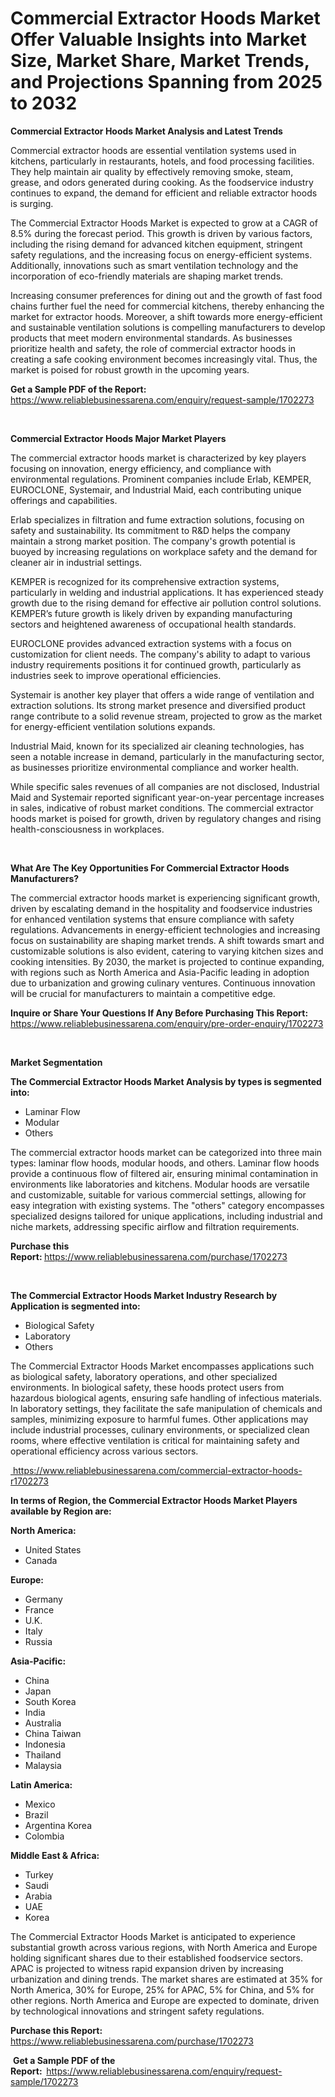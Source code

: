 <p><h1>Commercial Extractor Hoods Market Offer Valuable Insights into Market Size, Market Share, Market Trends, and Projections Spanning from 2025 to 2032</h1></p><p><strong>Commercial Extractor Hoods Market Analysis and Latest Trends</strong></p>
<p><p>Commercial extractor hoods are essential ventilation systems used in kitchens, particularly in restaurants, hotels, and food processing facilities. They help maintain air quality by effectively removing smoke, steam, grease, and odors generated during cooking. As the foodservice industry continues to expand, the demand for efficient and reliable extractor hoods is surging.</p><p>The Commercial Extractor Hoods Market is expected to grow at a CAGR of 8.5% during the forecast period. This growth is driven by various factors, including the rising demand for advanced kitchen equipment, stringent safety regulations, and the increasing focus on energy-efficient systems. Additionally, innovations such as smart ventilation technology and the incorporation of eco-friendly materials are shaping market trends. </p><p>Increasing consumer preferences for dining out and the growth of fast food chains further fuel the need for commercial kitchens, thereby enhancing the market for extractor hoods. Moreover, a shift towards more energy-efficient and sustainable ventilation solutions is compelling manufacturers to develop products that meet modern environmental standards. As businesses prioritize health and safety, the role of commercial extractor hoods in creating a safe cooking environment becomes increasingly vital. Thus, the market is poised for robust growth in the upcoming years.</p></p>
<p><strong>Get a Sample PDF of the Report:&nbsp;</strong> <a href="https://www.reliablebusinessarena.com/enquiry/request-sample/1702273?utm_campaign=2189&utm_medium=2&utm_source=Github&utm_content=ia&utm_term=16042025&utm_id=commercial-extractor-hoods">https://www.reliablebusinessarena.com/enquiry/request-sample/1702273</a></p>
<p>&nbsp;</p>
<p><strong>Commercial Extractor Hoods Major Market Players</strong></p>
<p><p>The commercial extractor hoods market is characterized by key players focusing on innovation, energy efficiency, and compliance with environmental regulations. Prominent companies include Erlab, KEMPER, EUROCLONE, Systemair, and Industrial Maid, each contributing unique offerings and capabilities.</p><p>Erlab specializes in filtration and fume extraction solutions, focusing on safety and sustainability. Its commitment to R&D helps the company maintain a strong market position. The company's growth potential is buoyed by increasing regulations on workplace safety and the demand for cleaner air in industrial settings.</p><p>KEMPER is recognized for its comprehensive extraction systems, particularly in welding and industrial applications. It has experienced steady growth due to the rising demand for effective air pollution control solutions. KEMPER’s future growth is likely driven by expanding manufacturing sectors and heightened awareness of occupational health standards.</p><p>EUROCLONE provides advanced extraction systems with a focus on customization for client needs. The company's ability to adapt to various industry requirements positions it for continued growth, particularly as industries seek to improve operational efficiencies.</p><p>Systemair is another key player that offers a wide range of ventilation and extraction solutions. Its strong market presence and diversified product range contribute to a solid revenue stream, projected to grow as the market for energy-efficient ventilation solutions expands.</p><p>Industrial Maid, known for its specialized air cleaning technologies, has seen a notable increase in demand, particularly in the manufacturing sector, as businesses prioritize environmental compliance and worker health.</p><p>While specific sales revenues of all companies are not disclosed, Industrial Maid and Systemair reported significant year-on-year percentage increases in sales, indicative of robust market conditions. The commercial extractor hoods market is poised for growth, driven by regulatory changes and rising health-consciousness in workplaces.</p></p>
<p>&nbsp;</p>
<p><strong>What Are The Key Opportunities For Commercial Extractor Hoods Manufacturers?</strong></p>
<p><p>The commercial extractor hoods market is experiencing significant growth, driven by escalating demand in the hospitality and foodservice industries for enhanced ventilation systems that ensure compliance with safety regulations. Advancements in energy-efficient technologies and increasing focus on sustainability are shaping market trends. A shift towards smart and customizable solutions is also evident, catering to varying kitchen sizes and cooking intensities. By 2030, the market is projected to continue expanding, with regions such as North America and Asia-Pacific leading in adoption due to urbanization and growing culinary ventures. Continuous innovation will be crucial for manufacturers to maintain a competitive edge.</p></p>
<p><strong>Inquire or Share Your Questions If Any Before Purchasing This Report:</strong> <a href="https://www.reliablebusinessarena.com/enquiry/pre-order-enquiry/1702273?utm_campaign=2189&utm_medium=2&utm_source=Github&utm_content=ia&utm_term=16042025&utm_id=commercial-extractor-hoods">https://www.reliablebusinessarena.com/enquiry/pre-order-enquiry/1702273</a></p>
<p>&nbsp;</p>
<p><strong>Market Segmentation</strong></p>
<p><strong>The Commercial Extractor Hoods Market Analysis by types is segmented into:</strong></p>
<p><ul><li>Laminar Flow</li><li>Modular</li><li>Others</li></ul></p>
<p><p>The commercial extractor hoods market can be categorized into three main types: laminar flow hoods, modular hoods, and others. Laminar flow hoods provide a continuous flow of filtered air, ensuring minimal contamination in environments like laboratories and kitchens. Modular hoods are versatile and customizable, suitable for various commercial settings, allowing for easy integration with existing systems. The "others" category encompasses specialized designs tailored for unique applications, including industrial and niche markets, addressing specific airflow and filtration requirements.</p></p>
<p><strong>Purchase this Report:&nbsp;</strong><a href="https://www.reliablebusinessarena.com/purchase/1702273?utm_campaign=2189&utm_medium=2&utm_source=Github&utm_content=ia&utm_term=16042025&utm_id=commercial-extractor-hoods">https://www.reliablebusinessarena.com/purchase/1702273</a></p>
<p>&nbsp;</p>
<p><strong>The Commercial Extractor Hoods Market Industry Research by Application is segmented into:</strong></p>
<p><ul><li>Biological Safety</li><li>Laboratory</li><li>Others</li></ul></p>
<p><p>The Commercial Extractor Hoods Market encompasses applications such as biological safety, laboratory operations, and other specialized environments. In biological safety, these hoods protect users from hazardous biological agents, ensuring safe handling of infectious materials. In laboratory settings, they facilitate the safe manipulation of chemicals and samples, minimizing exposure to harmful fumes. Other applications may include industrial processes, culinary environments, or specialized clean rooms, where effective ventilation is critical for maintaining safety and operational efficiency across various sectors.</p></p>
<p><a href="https://www.reliablebusinessarena.com/commercial-extractor-hoods-r1702273?utm_campaign=2189&utm_medium=2&utm_source=Github&utm_content=ia&utm_term=16042025&utm_id=commercial-extractor-hoods">&nbsp;https://www.reliablebusinessarena.com/commercial-extractor-hoods-r1702273</a></p>
<p><strong>In terms of Region, the Commercial Extractor Hoods Market Players available by Region are:</strong></p>
<p>
    <p> <strong> North America: </strong>
        <ul>
            <li>United States</li>
            <li>Canada</li>
        </ul>
        </p> 
    <p> <strong> Europe: </strong>
        <ul>
            <li>Germany</li>
            <li>France</li>
            <li>U.K.</li>
            <li>Italy</li>
            <li>Russia</li>
        </ul>
        </p> 
    <p> <strong> Asia-Pacific: </strong>
        <ul>
            <li>China</li>
            <li>Japan</li>
            <li>South Korea</li>
            <li>India</li>
            <li>Australia</li>
            <li>China Taiwan</li>
            <li>Indonesia</li>
            <li>Thailand</li>
            <li>Malaysia</li>
        </ul>
        </p> 
    <p> <strong> Latin America: </strong>
        <ul>
            <li>Mexico</li>
            <li>Brazil</li>
            <li>Argentina Korea</li>
            <li>Colombia</li>
        </ul>
        </p> 
    <p> <strong> Middle East & Africa: </strong>
        <ul>
            <li>Turkey</li>
            <li>Saudi</li>
            <li>Arabia</li>
            <li>UAE</li>
            <li>Korea</li>
        </ul>
    </p>
    </p>
<p><p>The Commercial Extractor Hoods Market is anticipated to experience substantial growth across various regions, with North America and Europe holding significant shares due to their established foodservice sectors. APAC is projected to witness rapid expansion driven by increasing urbanization and dining trends. The market shares are estimated at 35% for North America, 30% for Europe, 25% for APAC, 5% for China, and 5% for other regions. North America and Europe are expected to dominate, driven by technological innovations and stringent safety regulations.</p></p>
<p><strong>Purchase this Report: </strong><a href="https://www.reliablebusinessarena.com/purchase/1702273?utm_campaign=2189&utm_medium=2&utm_source=Github&utm_content=ia&utm_term=16042025&utm_id=commercial-extractor-hoods">https://www.reliablebusinessarena.com/purchase/1702273</a></p>
<p>&nbsp;<strong>Get a Sample PDF of the Report:&nbsp;&nbsp;</strong><a href="https://www.reliablebusinessarena.com/enquiry/request-sample/1702273?utm_campaign=2189&utm_medium=2&utm_source=Github&utm_content=ia&utm_term=16042025&utm_id=commercial-extractor-hoods">https://www.reliablebusinessarena.com/enquiry/request-sample/1702273</a></p>
<p><strong></strong></p>
<p><p></p><p></p><p></p></p>